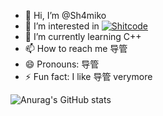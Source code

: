 - 👋 Hi, I’m @Sh4miko
- 👀 I’m interested in [![Shitcode](https://img.shields.io/static/v1?label=&message=Shitcode&color=7B5804)]()
- 🌱 I’m currently learning C++
- 📫 How to reach me 导管
- 😄 Pronouns: 导管
- ⚡ Fun fact: I like 导管 verymore

![Anurag's GitHub stats](https://github-readme-stats.vercel.app/api?username=Sh4miko&show_icons=true)
